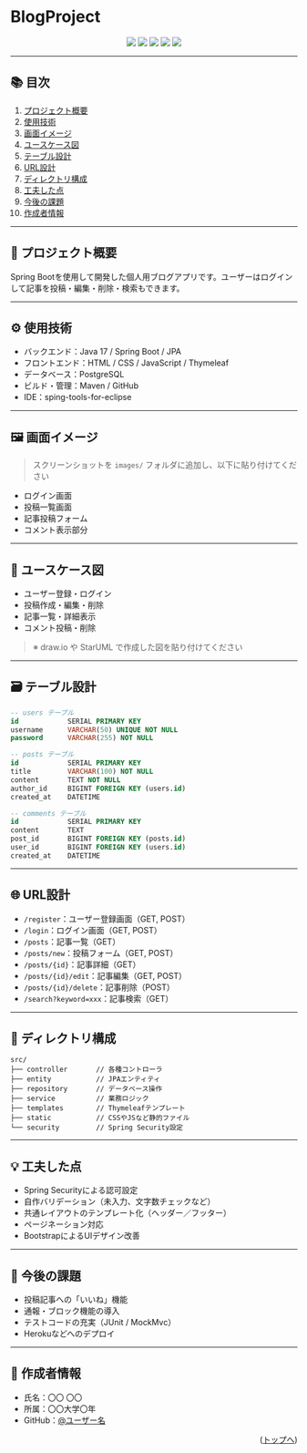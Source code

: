 # BlogProject
<p align="center">
  <img src="https://img.shields.io/badge/-Java-007396.svg?logo=java&style=for-the-badge">
  <img src="https://img.shields.io/badge/-SpringBoot-6DB33F.svg?logo=springboot&style=for-the-badge&logoColor=white">
  <img src="https://img.shields.io/badge/-Thymeleaf-005F0F.svg?style=for-the-badge">
  <img src="https://img.shields.io/badge/-PostgreSQL-4479A1.svg?logo=mysql&style=for-the-badge&logoColor=white">
  <img src="https://img.shields.io/badge/-GitHub-181717.svg?logo=github&style=for-the-badge">
</p>

---

## 📚 目次

1. [プロジェクト概要](#プロジェクト概要)
2. [使用技術](#使用技術)
3. [画面イメージ](#画面イメージ)
4. [ユースケース図](#ユースケース図)
5. [テーブル設計](#テーブル設計)
6. [URL設計](#url設計)
7. [ディレクトリ構成](#ディレクトリ構成)
8. [工夫した点](#工夫した点)
9. [今後の課題](#今後の課題)
10. [作成者情報](#作成者情報)

---

## 🧩 プロジェクト概要

Spring Bootを使用して開発した個人用ブログアプリです。ユーザーはログインして記事を投稿・編集・削除・検索もできます。

---

## ⚙️ 使用技術

- バックエンド：Java 17 / Spring Boot / JPA
- フロントエンド：HTML / CSS / JavaScript / Thymeleaf
- データベース：PostgreSQL
- ビルド・管理：Maven / GitHub
- IDE：sping-tools-for-eclipse

---

## 🖼 画面イメージ

> スクリーンショットを `images/` フォルダに追加し、以下に貼り付けてください

- ログイン画面
- 投稿一覧画面
- 記事投稿フォーム
- コメント表示部分

---

## 🧭 ユースケース図

- ユーザー登録・ログイン
- 投稿作成・編集・削除
- 記事一覧・詳細表示
- コメント投稿・削除

> ※ draw.io や StarUML で作成した図を貼り付けてください

---

## 🗃 テーブル設計

```sql
-- users テーブル
id            SERIAL PRIMARY KEY
username      VARCHAR(50) UNIQUE NOT NULL
password      VARCHAR(255) NOT NULL

-- posts テーブル
id            SERIAL PRIMARY KEY
title         VARCHAR(100) NOT NULL
content       TEXT NOT NULL
author_id     BIGINT FOREIGN KEY (users.id)
created_at    DATETIME

-- comments テーブル
id            SERIAL PRIMARY KEY
content       TEXT
post_id       BIGINT FOREIGN KEY (posts.id)
user_id       BIGINT FOREIGN KEY (users.id)
created_at    DATETIME
```

---

## 🌐 URL設計

- `/register`：ユーザー登録画面（GET, POST）
- `/login`：ログイン画面（GET, POST）
- `/posts`：記事一覧（GET）
- `/posts/new`：投稿フォーム（GET, POST）
- `/posts/{id}`：記事詳細（GET）
- `/posts/{id}/edit`：記事編集（GET, POST）
- `/posts/{id}/delete`：記事削除（POST）
- `/search?keyword=xxx`：記事検索（GET）

---

## 📂 ディレクトリ構成

```
src/
├── controller       // 各種コントローラ
├── entity           // JPAエンティティ
├── repository       // データベース操作
├── service          // 業務ロジック
├── templates        // Thymeleafテンプレート
├── static           // CSSやJSなど静的ファイル
└── security         // Spring Security設定
```

---

## 💡 工夫した点

- Spring Securityによる認可設定
- 自作バリデーション（未入力、文字数チェックなど）
- 共通レイアウトのテンプレート化（ヘッダー／フッター）
- ページネーション対応
- BootstrapによるUIデザイン改善

---

## 🧪 今後の課題

- 投稿記事への「いいね」機能
- 通報・ブロック機能の導入
- テストコードの充実（JUnit / MockMvc）
- Herokuなどへのデプロイ

---

## 👤 作成者情報

- 氏名：〇〇 〇〇
- 所属：〇〇大学〇年
- GitHub：[@ユーザー名](https://github.com/ユーザー名)

<p align="right">(<a href="#top">トップへ</a>)</p>
